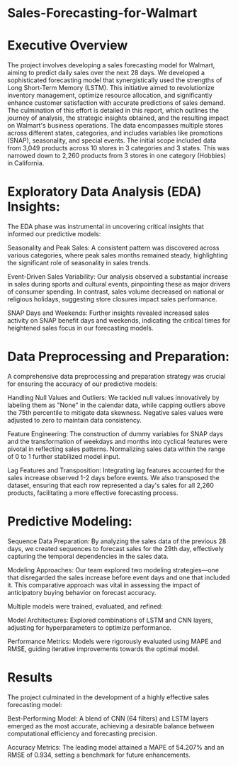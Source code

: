 # Sales-Forecasting-for-Walmart
# Executive Overview

The project involves developing a sales forecasting model for Walmart, aiming to predict daily sales over the next 28 days. We developed a sophisticated forecasting model that synergistically used the strengths of Long Short-Term Memory (LSTM). This initiative aimed to revolutionize inventory management, optimize resource allocation, and significantly enhance customer satisfaction with accurate predictions of sales demand. The culmination of this effort is detailed in this report, which outlines the journey of analysis, the strategic insights obtained, and the resulting impact on Walmart's business operations. The data encompasses multiple stores across different states, categories, and includes variables like promotions (SNAP), seasonality, and special events. The initial scope included data from 3,049 products across 10 stores in 3 categories and 3 states. This was narrowed down to 2,260 products from 3 stores in one category (Hobbies) in California.

# Exploratory Data Analysis (EDA) Insights:
The EDA phase was instrumental in uncovering critical insights that informed our predictive models:

Seasonality and Peak Sales: A consistent pattern was discovered across various categories, where peak sales months remained steady, highlighting the significant role of seasonality in sales trends.

Event-Driven Sales Variability: Our analysis observed a substantial increase in sales during sports and cultural events, pinpointing these as major drivers of consumer spending. In contrast, sales volume decreased on national or religious holidays, suggesting store closures impact sales performance.

SNAP Days and Weekends: Further insights revealed increased sales activity on SNAP benefit days and weekends, indicating the critical times for heightened sales focus in our forecasting models.

# Data Preprocessing and Preparation:
A comprehensive data preprocessing and preparation strategy was crucial for ensuring the accuracy of our predictive models:

Handling Null Values and Outliers: We tackled null values innovatively by labeling them as "None" in the calendar data, while capping outliers above the 75th percentile to mitigate data skewness. Negative sales values were adjusted to zero to maintain data consistency.

Feature Engineering: The construction of dummy variables for SNAP days and the transformation of weekdays and months into cyclical features were pivotal in reflecting sales patterns. Normalizing sales data within the range of 0 to 1 further stabilized model input.

Lag Features and Transposition: Integrating lag features accounted for the sales increase observed 1-2 days before events. We also transposed the dataset, ensuring that each row represented a day's sales for all 2,260 products, facilitating a more effective forecasting process.

# Predictive Modeling:
Sequence Data Preparation: By analyzing the sales data of the previous 28 days, we created sequences to forecast sales for the 29th day, effectively capturing the temporal dependencies in the sales data.

Modeling Approaches: Our team explored two modeling strategies—one that disregarded the sales increase before event days and one that included it. This comparative approach was vital in assessing the impact of anticipatory buying behavior on forecast accuracy.

Multiple models were trained, evaluated, and refined:

Model Architectures: Explored combinations of LSTM and CNN layers, adjusting for hyperparameters to optimize performance.

Performance Metrics: Models were rigorously evaluated using MAPE and RMSE, guiding iterative improvements towards the optimal model.

# Results
The project culminated in the development of a highly effective sales forecasting model:

Best-Performing Model: A blend of CNN (64 filters) and LSTM layers emerged as the most accurate, achieving a desirable balance between computational efficiency and forecasting precision.

Accuracy Metrics: The leading model attained a MAPE of 54.207% and an RMSE of 0.934, setting a benchmark for future enhancements.

